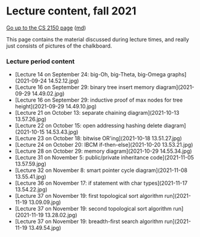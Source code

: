 Lecture content, fall 2021
==========================

[Go up to the CS 2150 page](../index.html) ([md](../index.md))

This page contains the material discussed during lecture times, and really just consists of pictures of the chalkboard.

### Lecture period content

- [Lecture 14 on September 24: big-Oh, big-Theta, big-Omega graphs](2021-09-24 14.52.12.jpg)
- [Lecture 16 on September 29: binary tree insert memory diagram](2021-09-29 14.49.02.jpg)
- [Lecture 16 on September 29: inductive proof of max nodes for tree height](2021-09-29 14.49.10.jpg)
- [Lecture 21 on October 13: separate chaining diagram](2021-10-13 13.57.26.jpg)
- [Lecture 22 on October 15: open addressing hashing delete diagram](2021-10-15 14.53.43.jpg)
- [Lecture 23 on October 18: bitwise OR'ing](2021-10-18 13.51.27.jpg)
- [Lecture 24 on October 20: IBCM if-then-else](2021-10-20 13.53.21.jpg)
- [Lecture 28 on October 29: memory diagram](2021-10-29 14.55.34.jpg)
- [Lecture 31 on November 5: public/private inheritance code](2021-11-05 13.57.59.jpg)
- [Lecture 32 on November 8: smart pointer cycle diagram](2021-11-08 13.55.41.jpg)
- [Lecture 36 on November 17: if statement with char types](2021-11-17 13.54.22.jpg)
- [Lecture 37 on November 19: first topological sort algorithm run](2021-11-19 13.09.09.jpg)
- [Lecture 37 on November 19: second topological sort algorithm run](2021-11-19 13.28.02.jpg)
- [Lecture 37 on November 19: breadth-first search algorithm run](2021-11-19 13.49.54.jpg)
